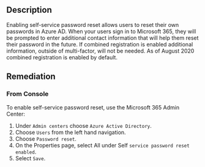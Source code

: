 ## Description

Enabling self-service password reset allows users to reset their own passwords in Azure AD. When your users sign in to Microsoft 365, they will be prompted to enter additional contact information that will help them reset their password in the future. If combined registration is enabled additional information, outside of multi-factor, will not be needed. As of August 2020 combined registration is enabled by default.

## Remediation

### From Console

To enable self-service password reset, use the Microsoft 365 Admin Center:

1. Under `Admin centers` choose `Azure Active Directory`.
2. Choose `Users` from the left hand navigation.
3. Choose `Password reset`.
4. On the Properties page, select All under Self `service password reset enabled`.
5. Select `Save`.

